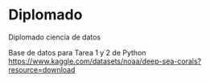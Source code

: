 # Diplomado
Diplomado ciencia de datos

Base de datos para Tarea 1 y 2 de Python
https://www.kaggle.com/datasets/noaa/deep-sea-corals?resource=download
